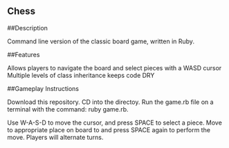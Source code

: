 ## Chess

##Description

Command line version of the classic board game, written in Ruby.

##Features

Allows players to navigate the board and select pieces with a WASD cursor
Multiple levels of class inheritance keeps code DRY

##Gameplay Instructions

Download this repository. CD into the directoy. Run the game.rb file on a terminal with the command: ruby game.rb.

Use W-A-S-D to move the cursor, and press SPACE to select a piece.
Move to appropriate place on board to and press SPACE again to perform the move.
Players will alternate turns.
